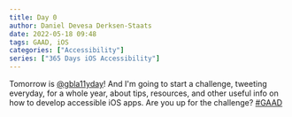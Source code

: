 ```yaml
---
title: Day 0
author: Daniel Devesa Derksen-Staats
date: 2022-05-18 09:48
tags: GAAD, iOS
categories: ["Accessibility"]
series: ["365 Days iOS Accessibility"]
---
```


Tomorrow is [@gbla11yday](https://twitter.com/gbla11yday)! And I'm going to start a challenge, tweeting everyday, for a whole year, about tips, resources, and other useful info on how to develop accessible iOS apps. Are you up for the challenge?  [#GAAD](365-days-ios-accessibility/tag/gaad/)

